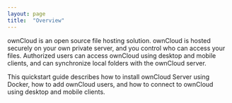 ```yaml
---
layout: page
title:  "Overview"
---
```


ownCloud is an open source file hosting solution. ownCloud is hosted securely on your own private server, and you control who can access your files. Authorized users can access ownCloud using desktop and mobile clients, and can synchronize local folders with the ownCloud server.

This quickstart guide describes how to install ownCloud Server using Docker, how to add ownCloud users, and how to connect to ownCloud using desktop and mobile clients.  
